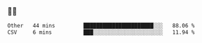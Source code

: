 ### 👨‍💻

<!--START_SECTION:waka-->

```txt
Other   44 mins         ██████████████████████░░░   88.06 %
CSV     6 mins          ███░░░░░░░░░░░░░░░░░░░░░░   11.94 %
```

<!--END_SECTION:waka-->
